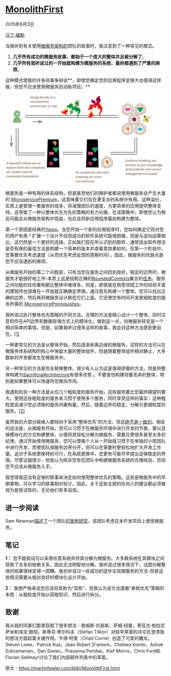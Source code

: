 # [MonolithFirst](https://martinfowler.com/bliki/MonolithFirst.html)

2015年6月3日

[马丁·福勒](https://martinfowler.com/)



当我听到有关使用[微服务架构的](https://martinfowler.com/articles/microservices.html)团队的故事时，我注意到了一种常见的模式。

1. **几乎所有成功的微服务故事，都始于一个庞大的整体并且被分解了**。
2. **几乎所有我听说过的一开始就构建为微服务的系统，最终都遇到了严重的麻烦**。

这种模式使我的许多同事争辩说**，即使您确定您的应用程序足够大也值得这样做，但您不应该使用微服务启动新项目。** 

<img src="images/microservice-verdict-path.png" alt="img" style="zoom: 67%;" />



微服务是一种有用的体系结构，但是甚至他们的拥护者都说使用微服务会产生大量的 [MicroservicePremium](https://martinfowler.com/bliki/MicroservicePremium.html)，这意味着它们仅在更复杂的系统中有用。这种溢价，实质上是管理一套服务的成本，将减慢团队的速度，为更简单的应用提供整体支持。这导致了一种以整体优先为先的策略的有力论据，在该策略中，即使您认为稍后可能会从微服务架构中受益，也应该将新应用程序最初构建为整体。

第一个原因是经典的[Yagni](https://martinfowler.com/bliki/Yagni.html)。当您开始一个新的应用程序时，您如何确定它将对您的用户有用？扩展一个设计不佳但成功的软件系统可能很困难，但是与逆向运算相比，这仍然是一个更好的选择。正如我们现在所认识到的那样，通常找出软件想法是否有用的最佳方法是构建一个简单的版本并查看其效果如何。在第一个阶段中，您需要优先考虑速度（从而优先考虑反馈的周期时间），因此，微服务的优缺点是您不应该遇到的麻烦。

从微服务开始的第二个问题是，只有当您在服务之间找到良好，稳定的边界时，微服务才能很好地工作-本质上这是绘制正确的[BoundedContexts](https://martinfowler.com/bliki/BoundedContext.html)集合的[任务](https://martinfowler.com/bliki/BoundedContext.html)。服务之间功能的任何重构都比整体中难得多。但是，即使是在熟悉领域工作的经验丰富的建筑师也很难在一开始就正确确定界限。通过首先构建一个整体，您可以找出正确的边界，然后再将微服务设计刷在它们上面。它还使您有时间开发更细粒度的服务所需的 [MicroservicePrerequisites](https://martinfowler.com/bliki/MicroservicePrerequisites.html)。

我听说过执行整体优先策略的不同方法。合理的方法是精心设计一个整体，同时注意软件在API边界和数据存储方式上的模块化。做到这一点，向微服务转变是一个相对简单的事情。但是，如果我听过很多这样的故事，我会对这种方法感到更自在。[[1\]](https://martinfowler.com/bliki/MonolithFirst.html#footnote-typical-monolith)

一种更常见的方法是从整体开始，然后逐渐剥离边缘的微服务。这样的方法可以在微服务体系结构的核心中保留大量的整体组件，但是随着整体组件相对静止，大多数新的开发都发生在微服务中。

另一种常见的方法是完全替换整体。很少有人认为这是值得骄傲的方法，但是将整体构建为[SacrificialArchitecture](https://martinfowler.com/bliki/SacrificialArchitecture.html)有很多优势 。不要害怕构建将要丢弃的整体，特别是如果整体可以快速将您推向市场。

我遇到的另一种方法是从仅几个粗粒度的服务开始，这些服务要比您最终期望的要大。使用这些粗粒度的服务来习惯于使用多个服务，同时享受这样的事实：这种粗粒度会减少您必须做的服务间重构量。然后，随着边界的稳定，分解为更细粒度的服务。[[2\]](https://martinfowler.com/bliki/MonolithFirst.html#footnote-duolith)

虽然我的大部分联络人都倾向于采用“整体优先”的方法，但这[绝不是一致的](https://martinfowler.com/articles/dont-start-monolith.html)。相反的说法是，从微服务开始，您可以习惯于在微服务环境中进行开发的节奏。要以足够模块化的方式构建整体，以便将其轻松分解为微服务，需要花费很多甚至太多的纪律。通过开始使用微服务，您可以使每个人从一开始就习惯于在单独的小型团队中进行开发，而使团队按服务边界分开，则可以在需要时更轻松地扩大开发工作量。这对于系统更换特别可行，在系统更换中，您更有可能尽早提出足够稳定的界限。尽管证据很少，但我认为除非您有在团队中构建微服务系统的合理经验，否则您不应该从微服务入手。

我觉得我还没有足够的轶事来决定如何使用整体优先的策略。这些是微服务中的早期事物，可以学习的轶事相对较少。因此，关于这些主题的任何人的建议都必须被视为是尝试性的，无论他们有多自信。

## 进一步阅读

Sam Newman[描述了](http://samnewman.io/blog/2015/04/07/microservices-for-greenfield/)一个团队[的案例研究](http://samnewman.io/blog/2015/04/07/microservices-for-greenfield/)，该团队考虑在未开发项目上使用微服务。

## 笔记

**1：** 您不能假设可以采用任意系统并将其分解为微服务。大多数系统在其模块之间获取了太多的依赖关系，因此无法明智地分解。我听说过很多情况下，试图分解整体的结果很快变得一团糟。我也听说过一些成功的逐步实现微服务的方法-但是这些情况需要从相对良好的模块化设计开始。

**2：** 我想严格来说您应该将其称为“双核”，但我认为该方法遵循“单核优先”策略的本质：从粗粒度开始以获取知识，然后进行拆分。

## 致谢

我从我的同事们那里窃取了很多想法：詹姆斯·刘易斯，萨姆·纽曼，蒂亚古·帕拉尼萨米和埃文·鲍彻。斯蒂芬·蒂尔科夫（Stefan Tilkov）对较早草案的评论在澄清我的想法方面起着关键作用。乍得·柯里（Chad Currie）创造了可爱的雕龙。Steven Lowe，Patrick Kua，Jean Robert D'amore，Chelsea Komlo，Ashok Subramanian，Dan Siwiec，Prasanna Pendse，Kief Morris，Chris Ford和Florian Sellmayr讨论了我们内部邮件列表中的草案。



原文：https://martinfowler.com/bliki/MonolithFirst.html